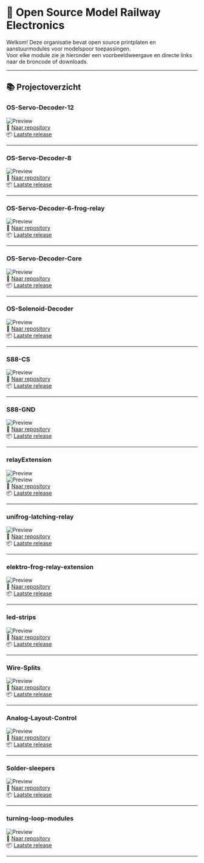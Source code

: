# 🚂 Open Source Model Railway Electronics

Welkom! Deze organisatie bevat open source printplaten en aanstuurmodules voor modelspoor toepassingen.  
Voor elke module zie je hieronder een voorbeeldweergave en directe links naar de broncode of downloads.

---

## 📚 Projectoverzicht

<!-- 1 -->

### OS-Servo-Decoder-12  
![Preview](https://github.com/Open-Source-Model-Railway-Electronics/OS-Servo-Decoder-12/blob/main/hardware/OS-Servo-Decoder-12.png?raw=true)  
🔗 [Naar repository](https://github.com/Open-Source-Model-Railway-Electronics/OS-Servo-Decoder-12)  
📦 [Laatste release](https://github.com/Open-Source-Model-Railway-Electronics/OS-Servo-Decoder-12/releases/latest)

---

### OS-Servo-Decoder-8  
![Preview](https://github.com/Open-Source-Model-Railway-Electronics/OS-Servo-Decoder-8/blob/main/hardware/OS-Servo-Decoder-8.png?raw=true)  
🔗 [Naar repository](https://github.com/Open-Source-Model-Railway-Electronics/OS-Servo-Decoder-8)  
📦 [Laatste release](https://github.com/Open-Source-Model-Railway-Electronics/OS-Servo-Decoder-8/releases/latest)

---

### OS-Servo-Decoder-6-frog-relay  
![Preview](https://github.com/Open-Source-Model-Railway-Electronics/OS-Servo-Decoder-6-frog-relay/blob/main/hardware/OS-Servo-Decoder-6-frog-relay.png?raw=true)  
🔗 [Naar repository](https://github.com/Open-Source-Model-Railway-Electronics/OS-Servo-Decoder-6-frog-relay)  
📦 [Laatste release](https://github.com/Open-Source-Model-Railway-Electronics/OS-Servo-Decoder-6-frog-relay/releases/latest)

---

### OS-Servo-Decoder-Core  
![Preview](https://github.com/Open-Source-Model-Railway-Electronics/OS-Servo-Decoder-Core/blob/main/hardware/OS-Servo-Decoder-Core.png?raw=true)  
🔗 [Naar repository](https://github.com/Open-Source-Model-Railway-Electronics/OS-Servo-Decoder-Core)  
📦 [Laatste release](https://github.com/Open-Source-Model-Railway-Electronics/OS-Servo-Decoder-Core/releases/latest)

---

### OS-Solenoid-Decoder  
![Preview](https://github.com/Open-Source-Model-Railway-Electronics/OS-Solenoid-Decoder/blob/main/hardware/OS-Solenoid-Decoder.png?raw=true)  
🔗 [Naar repository](https://github.com/Open-Source-Model-Railway-Electronics/OS-Solenoid-Decoder)  
📦 [Laatste release](https://github.com/Open-Source-Model-Railway-Electronics/OS-Solenoid-Decoder/releases/latest)

---

### S88-CS  
![Preview](https://github.com/Open-Source-Model-Railway-Electronics/S88-CS/blob/main/hardware/S88-CS.png?raw=true)  
🔗 [Naar repository](https://github.com/Open-Source-Model-Railway-Electronics/S88-CS)  
📦 [Laatste release](https://github.com/Open-Source-Model-Railway-Electronics/S88-CS/releases/latest)

---

### S88-GND  
![Preview](https://github.com/Open-Source-Model-Railway-Electronics/S88-GND/blob/main/hardware/S88-GND.png?raw=true)  
🔗 [Naar repository](https://github.com/Open-Source-Model-Railway-Electronics/S88-GND)  
📦 [Laatste release](https://github.com/Open-Source-Model-Railway-Electronics/S88-GND/releases/latest)

---

### relayExtension  
![Preview](https://github.com/Open-Source-Model-Railway-Electronics/relayExtension/blob/main/hardware/relay-extension-SMD.png?raw=true)  
![Preview](https://github.com/Open-Source-Model-Railway-Electronics/relayExtension/blob/main/hardware/relay-extension-THT.png?raw=true)  
🔗 [Naar repository](https://github.com/Open-Source-Model-Railway-Electronics/relayExtension)  
📦 [Laatste release](https://github.com/Open-Source-Model-Railway-Electronics/relayExtension/releases/latest)

---

### unifrog-latching-relay  
![Preview](https://github.com/Open-Source-Model-Railway-Electronics/unifrog-latching-relay/blob/main/hardware/unifrog-latching-relay.png?raw=true)  
🔗 [Naar repository](https://github.com/Open-Source-Model-Railway-Electronics/unifrog-latching-relay)  
📦 [Laatste release](https://github.com/Open-Source-Model-Railway-Electronics/unifrog-latching-relay/releases/latest)

---

### elektro-frog-relay-extension  
![Preview](https://github.com/Open-Source-Model-Railway-Electronics/elektro-frog-relay-extension/blob/main/hardware/elektro-frog-relay-extension.png?raw=true)  
🔗 [Naar repository](https://github.com/Open-Source-Model-Railway-Electronics/elektro-frog-relay-extension)  
📦 [Laatste release](https://github.com/Open-Source-Model-Railway-Electronics/elektro-frog-relay-extension/releases/latest)

---

### led-strips  
![Preview](https://github.com/Open-Source-Model-Railway-Electronics/led-strips/blob/main/hardware/led-strips.png?raw=true)  
🔗 [Naar repository](https://github.com/Open-Source-Model-Railway-Electronics/led-strips)  
📦 [Laatste release](https://github.com/Open-Source-Model-Railway-Electronics/led-strips/releases/latest)

---

### Wire-Splits  
![Preview](https://github.com/Open-Source-Model-Railway-Electronics/Wire-Splits/blob/main/hardware/Wire-Splits.png?raw=true)  
🔗 [Naar repository](https://github.com/Open-Source-Model-Railway-Electronics/Wire-Splits)  
📦 [Laatste release](https://github.com/Open-Source-Model-Railway-Electronics/Wire-Splits/releases/latest)

---

### Analog-Layout-Control  
![Preview](https://github.com/Open-Source-Model-Railway-Electronics/Analog-Layout-Control/blob/main/hardware/Analog-Layout-Control.png?raw=true)  
🔗 [Naar repository](https://github.com/Open-Source-Model-Railway-Electronics/Analog-Layout-Control)  
📦 [Laatste release](https://github.com/Open-Source-Model-Railway-Electronics/Analog-Layout-Control/releases/latest)

---

### Solder-sleepers  
![Preview](https://github.com/Open-Source-Model-Railway-Electronics/Solder-sleepers/blob/main/hardware/Solder-sleepers.png?raw=true)  
🔗 [Naar repository](https://github.com/Open-Source-Model-Railway-Electronics/Solder-sleepers)  
📦 [Laatste release](https://github.com/Open-Source-Model-Railway-Electronics/Solder-sleepers/releases/latest)

---

### turning-loop-modules  
![Preview](https://github.com/Open-Source-Model-Railway-Electronics/turning-loop-modules/blob/main/hardware/turning-loop-modules.png?raw=true)  
🔗 [Naar repository](https://github.com/Open-Source-Model-Railway-Electronics/turning-loop-modules)  
📦 [Laatste release](https://github.com/Open-Source-Model-Railway-Electronics/turning-loop-modules/releases/latest)

---
